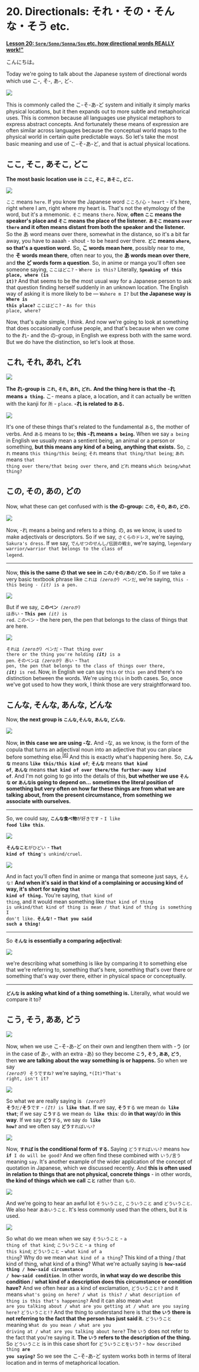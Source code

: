 # **20. Directionals: それ・その・そんな・そう etc.**

[**Lesson 20: <code>Sore/Sono/Sonna/Sou</code> etc. how directional words REALLY work!"**](https://www.youtube.com/watch?v=xLkY6whr7T4&list=PLg9uYxuZf8x_A-vcqqyOFZu06WlhnypWj&index=31&ab_channel=OrganicJapanesewithCureDolly)

こんにちは。

Today we're going to talk about the Japanese system of directional words which use こ-, そ-, あ-, ど-.

![](../media/image1020.webp)

This is commonly called the こ-そ-あ-ど system and initially it simply marks physical locations, but it then expands out to more subtle and metaphorical uses. This is common because all languages use physical metaphors to express abstract concepts. And fortunately these means of expression are often similar across languages because the conceptual world maps to the physical world in certain quite predictable ways. So let's take the most basic meaning and use of こ-そ-あ-ど, and that is actual physical locations.

## ここ, そこ, あそこ, どこ

**The most basic location use is <code>ここ</code>, <code>そこ</code>, <code>あそこ</code>, <code>どこ</code>.**

![](../media/image758.webp)

<code>ここ</code> means <code>here</code>. If you know the Japanese word <code>こころ/心</code> - <code>heart</code> - it's here, right where I am, right where my heart is. That's not the etymology of the word, but it's a mnemonic. <code>そこ</code> means <code>there</code>. Now, **often <code>ここ</code> means the speaker's place and <code>そこ</code> means the place of the listener.** **<code>あそこ</code> means <code>over there</code> and it often means distant from both the speaker and the listener.** So the あ word means over there, somewhat in the distance, so it's a bit far away, you have to aaaah - shout - to be heard over there. **<code>どこ</code> means <code>where</code>, so that's a question word.** So, **こ words mean here**, possibly near to me, the **そ words mean there**, often near to you, the **あ words mean over there**, and **the ど words form a question**. So, in anime or manga you'll often see someone saying, <code>ここはどこ?</code> - <code>Where is this?</code> Literally, <code>**Speaking of this place, where (is it)?**</code> And that seems to be the most usual way for a Japanese person to ask that question finding herself suddenly in an unknown location. The English way of asking it is more likely to be — <code>Wahere m I?</code> but **the Japanese way is <code>Where is this place?</code>** <code>ここはどこ?</code> - <code>As for this place, where?</code>

Now, that's quite simple, I think. And now we're going to look at something that does occasionally confuse people, and that's because when we come to the れ- and the の-group, in English we express both with the same word. But we do have the distinction, so let's look at those.

## これ, それ, あれ, どれ

![](../media/image5.webp)

**The れ-group is <code>これ</code>, <code>それ</code>, <code>あれ</code>, <code>どれ</code>.** **And the thing here is that the -れ means <code>a thing</code>.** こ- means a place, a location, and it can actually be written with the kanji for <code>所</code> - <code>place</code>. **-れ is related to <code>ある</code>.**

![](../media/image421.webp)

It's one of these things that's related to the fundamental <code>ある</code>, the mother of verbs. And <code>ある</code> means to <code>be</code>; **this -れ means <code>a being</code>.** When we say <code>a being</code> in English we usually mean a sentient being, an animal or a person or something, **but this means any kind of a being, anything that exists.** So, <code>これ</code> means <code>this thing/this being</code>; <code>それ</code> means <code>that thing/that being</code>; <code>あれ</code> means <code>that thing over there/that being over there</code>, and <code>どれ</code> means <code>which being/what thing?</code>

## この, その, あの, どの

Now, what these can get confused with is **the の-group: <code>この</code>, <code>その</code>, <code>あの</code>, <code>どの</code>.**

![](../media/image389.webp)

Now, -れ means a being and refers to a thing. の, as we know, is used to make adjectivals or descriptors. So if we say, <code>さくらのドレス</code>, we're saying, <code>Sakura's dress</code>. If we say, <code>でんせつのせんし/伝説の戦士</code>, we're saying, <code>legendary warrior/warrior that belongs to the class of legend</code>.

---

Now, **this is the same の that we see in <code>この/その/あの/どの</code>.** So if we take a very basic textbook phrase like <code>これは  *(zeroが)*  ペンだ</code>, we're saying, <code>this - this being - *(it)* is a pen.</code>

![](../media/image736.webp)

But if we say, <code>**このペン** *(zeroが)* は赤い</code> - <code>**This pen** *(it)* is red</code>. <code>このペン</code> - the here pen, the pen that belongs to the class of things that are here.

![](../media/image463.webp)

<code>それは *(zeroが)* ペンだ</code> - <code>That thing over there or the thing you're holding ***(it)*** is a pen</code>. <code>そのペンは *(zeroが)* 赤い</code> - <code>That pen, the pen that belongs to the class of things over there, ***(it)*** is red</code>. Now, in English we can say <code>this</code> or <code>this pen</code> and there's no distinction between the words. We're using <code>this</code> in both cases. So, once we've got used to how they work, I think those are very straightforward too.

## こんな, そんな, あんな, どんな

Now, **the next group is <code>こんな</code>,<code>そんな</code>, <code>あんな</code>, <code>どんな</code>.**

![](../media/image1148.webp)

Now, **in this case we are using -な.** And -な, as we know, is the form of the copula that turns an adjectival noun into an adjective that you can place before something else.<sup>[[6]](./6-adjectives.md)</sup> And this is exactly what's happening here. So, <code>**こんな**</code> means <code>**like this/this kind of**</code>; <code>**そんな**</code> means <code>**that kind of**</code>, <code>**あんな**</code> means <code>**that kind of over there/the further-away kind of**</code>. And I'm not going to go into the details of this, **but whether we use <code>そんな</code> or <code>あんな</code>is going to depend on...** **sometimes the literal position of something but very often on how far these things are from what we are talking about, from the present circumstance, from something we associate with ourselves.**

---

So, we could say, <code>**こんな食べ物**が好きです</code> - <code>I like **food like this**</code>.

![](../media/image968.webp)

<code>**そんなこと**がひどい</code> - <code>**That kind of thing**'s unkind/cruel</code>.

![](../media/image603.webp)

And in fact you'll often find in anime or manga that someone just says, <code>そんな!</code> **And when it's said in that kind of a complaining or accusing kind of way, it's short for saying <code>that kind of thing.</code>** You're saying, <code>that kind of thing</code>, and it would mean something like <code>that kind of thing is unkind/that kind of thing is mean / that kind of thing is something I don't like.</code> **<code>そんな!</code> - <code>That you said such a thing!</code>**

---

So **<code>そんな</code> is essentially a comparing adjectival:**

![](../media/image711.webp)

we're describing what something is like by comparing it to something else that we're referring to, something that's here, something that's over there or something that's way over there, either in physical space or conceptually.

---

**<code>どんな</code> is asking what kind of a thing something is.** Literally, what would we compare it to?

## こう, そう, ああ, どう

![](../media/image42.webp)

Now, when we use こ-そ-あ-ど on their own and lengthen them with -う (or in the case of あ-, with an extra -あ) so they become **<code>こう</code>, <code>そう</code>, <code>ああ</code>, <code>どう</code>**, then **we are talking about the way something is or happens.** So when we say <code> *(zeroが)* そうですね?</code> we're saying, <code>*(It)*That's right, isn't it?</code>

![](../media/image143.webp)

So what we are really saying is <code> *(zeroが)* **そう**だ/**そう**です</code> - <code>*(It)* is **like that**</code>. If we say, <code>**そう**する</code> we mean <code>do **like that**</code>; if we say <code>**こう**する</code> we mean <code>do **like this**</code>: do **in that way**/do **in this way**. If we say <code>**どう**する</code>, we say <code>do **like how?**</code> and we often say <code>**どう**すればいい?</code>

![](../media/image96.webp)

Now, **<code>すれば</code> is the conditional form of <code>する</code>.** Saying <code>どうすればいい?</code> means <code>how **if** I do will be good?</code> And we often find these combined with <code>いう/言う</code> meaning <code>say</code>. It's another example of the wider application of the concept of quotation in Japanese, which we discussed recently. And **this is often used in relation to things that are not physical, concrete things** - in other words, **the kind of things which we call <code>こと</code>** rather than <code>もの</code>.

![](../media/image690.webp)

And we're going to hear an awful lot <code>そういうこと</code>, <code>こういうこと</code> and <code>どういうこと</code>. We also hear <code>ああいうこと</code>. It's less commonly used than the others, but it is used.

![](../media/image737.webp)

So what do we mean when we say <code>そういうこと</code> - <code>a thing of that kind</code>; <code>こういうこと</code> - <code>a thing of this kind</code>; <code>どういうこと</code> - <code>what kind of a thing</code>? Why do we mean <code>what kind of a thing</code>? This kind of a thing / that kind of thing, what kind of a thing? What we're actually saying is <code>**how-said thing / how-said circumstance / how-said condition**</code>. In other words, **in what way do we describe this condition** / **what kind of a description does this circumstance or condition have?** And we often hear as a kind of exclamation, <code>どういうこと!?</code> and it means <code>what's going on here? / what is this? / what description of thing is this that's happening?</code> And it can also mean <code>what are you talking about / what are you getting at / what are you saying here?</code> <code>どういうこと!?</code> And the thing to understand here is that **the <code>いう</code> there is not referring to the fact that the person has just said it.** <code>どういうこと</code> meaning <code>What do you mean / what are you driving at / what are you talking about here?</code> The <code>いう</code> does not refer to the fact that you're saying it. **The <code>いう</code> refers to the description of the thing.** So <code>どういうこと</code> is in this case short for <code>どういうことをいう?</code> - <code>how described thing **are you saying?**</code> So we see the こ-そ-あ-ど system works both in terms of literal location and in terms of metaphorical location.